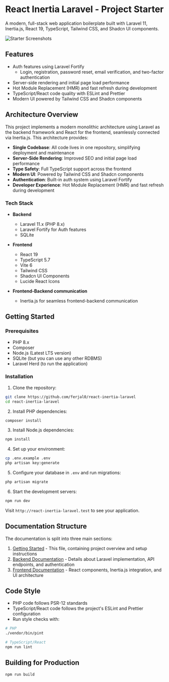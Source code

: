 # React Inertia Laravel - Project Starter

A modern, full-stack web application boilerplate built with Laravel 11, Inertia.js, React 19, TypeScript, Tailwind CSS, and Shadcn UI components.

![Starter Screenshots](https://github.com/user-attachments/assets/a550c79c-87eb-49a2-996b-8bb86991ec99)

## Features

- Auth features using Laravel Fortify
    - Login, registration, password reset, email verification, and two-factor authentication
- Server-side rendering and initial page load performance
- Hot Module Replacement (HMR) and fast refresh during development
- TypeScript/React code quality with ESLint and Prettier
- Modern UI powered by Tailwind CSS and Shadcn components

## Architecture Overview

This project implements a modern monolithic architecture using Laravel as the backend framework and React for the frontend, seamlessly connected via Inertia.js. This architecture provides:

- **Single Codebase**: All code lives in one repository, simplifying deployment and maintenance
- **Server-Side Rendering**: Improved SEO and initial page load performance
- **Type Safety**: Full TypeScript support across the frontend
- **Modern UI**: Powered by Tailwind CSS and Shadcn components
- **Authentication**: Built-in auth system using Laravel Fortify
- **Developer Experience**: Hot Module Replacement (HMR) and fast refresh during development

### Tech Stack

- **Backend**

    - Laravel 11.x (PHP 8.x)
    - Laravel Fortify for Auth features
    - SQLite

- **Frontend**

    - React 19
    - TypeScript 5.7
    - Vite 6
    - Tailwind CSS
    - Shadcn UI Components
    - Lucide React Icons

- **Frontend-Backend communication**
    - Inertia.js for seamless frontend-backend communication

## Getting Started

### Prerequisites

- PHP 8.x
- Composer
- Node.js (Latest LTS version)
- SQLite (but you can use any other RDBMS)
- Laravel Herd (to run the application)

### Installation

1. Clone the repository:

```bash
git clone https://github.com/ferjal0/react-inertia-laravel
cd react-inertia-laravel
```

2. Install PHP dependencies:

```bash
composer install
```

3. Install Node.js dependencies:

```bash
npm install
```

4. Set up your environment:

```bash
cp .env.example .env
php artisan key:generate
```

5. Configure your database in `.env` and run migrations:

```bash
php artisan migrate
```

6. Start the development servers:

```bash
npm run dev
```

Visit `http://react-inertia-laravel.test` to see your application.

## Documentation Structure

The documentation is split into three main sections:

1. [Getting Started](docs/getting-started.md) - This file, containing project overview and setup instructions
2. [Backend Documentation](docs/backend.md) - Details about Laravel implementation, API endpoints, and authentication
3. [Frontend Documentation](docs/frontend.md) - React components, Inertia.js integration, and UI architecture

## Code Style

- PHP code follows PSR-12 standards
- TypeScript/React code follows the project's ESLint and Prettier configuration
- Run style checks with:

```bash
# PHP
./vendor/bin/pint

# TypeScript/React
npm run lint
```

## Building for Production

```bash
npm run build
```
